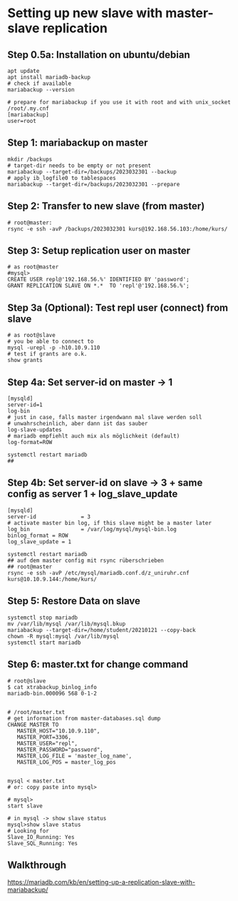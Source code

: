 # Setting up new slave with master-slave replication 

## Step 0.5a: Installation on ubuntu/debian 

```
apt update
apt install mariadb-backup 
# check if available
mariabackup --version 

# prepare for mariabackup if you use it with root and with unix_socket 
/root/.my.cnf 
[mariabackup]
user=root
```

## Step 1: mariabackup on master 

```
mkdir /backups 
# target-dir needs to be empty or not present 
mariabackup --target-dir=/backups/2023032301 --backup 
# apply ib_logfile0 to tablespaces 
mariabackup --target-dir=/backups/2023032301 --prepare 
```

## Step 2: Transfer to new slave (from master) 

```
# root@master:
rsync -e ssh -avP /backups/2023032301 kurs@192.168.56.103:/home/kurs/
```

## Step 3: Setup replication user on master 

```
# as root@master 
#mysql>
CREATE USER repl@'192.168.56.%' IDENTIFIED BY 'password';
GRANT REPLICATION SLAVE ON *.*  TO 'repl'@'192.168.56.%';
```

## Step 3a (Optional): Test repl user (connect) from slave 

```
# as root@slave 
# you be able to connect to 
mysql -urepl -p -h10.10.9.110
# test if grants are o.k. 
show grants 
```

## Step 4a: Set server-id on master -> 1 

```
[mysqld]
server-id=1
log-bin 
# just in case, falls master irgendwann mal slave werden soll
# unwahrscheinlich, aber dann ist das sauber 
log-slave-updates 
# mariadb empfiehlt auch mix als möglichkeit (default) 
log-format=ROW

systemctl restart mariadb 
## 
```

## Step 4b: Set server-id on slave -> 3 + same config as server 1 + log_slave_update

```
[mysqld]
server-id              = 3
# activate master bin log, if this slave might be a master later 
log_bin                = /var/log/mysql/mysql-bin.log
binlog_format = ROW
log_slave_update = 1 

systemctl restart mariadb 
## auf dem master config mit rsync rüberschrieben 
## root@master 
rsync -e ssh -avP /etc/mysql/mariadb.conf.d/z_uniruhr.cnf kurs@10.10.9.144:/home/kurs/
```

## Step 5: Restore Data on slave 

```
systemctl stop mariadb 
mv /var/lib/mysql /var/lib/mysql.bkup
mariabackup --target-dir=/home/student/20210121 --copy-back 
chown -R mysql:mysql /var/lib/mysql 
systemctl start mariadb
```

## Step 6: master.txt for change command 

```
# root@slave
$ cat xtrabackup_binlog_info
mariadb-bin.000096 568 0-1-2


# /root/master.txt 
# get information from master-databases.sql dump 
CHANGE MASTER TO 
   MASTER_HOST="10.10.9.110", 
   MASTER_PORT=3306, 
   MASTER_USER="repl",  
   MASTER_PASSWORD="password", 
   MASTER_LOG_FILE = 'master_log_name',
   MASTER_LOG_POS = master_log_pos


mysql < master.txt 
# or: copy paste into mysql> 

# mysql>
start slave

# in mysql -> show slave status 
mysql>show slave status 
# Looking for
Slave_IO_Running: Yes
Slave_SQL_Running: Yes

```



## Walkthrough 

https://mariadb.com/kb/en/setting-up-a-replication-slave-with-mariabackup/
